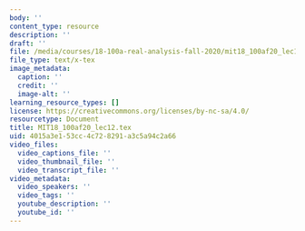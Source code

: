 ```yaml
---
body: ''
content_type: resource
description: ''
draft: ''
file: /media/courses/18-100a-real-analysis-fall-2020/mit18_100af20_lec12.tex
file_type: text/x-tex
image_metadata:
  caption: ''
  credit: ''
  image-alt: ''
learning_resource_types: []
license: https://creativecommons.org/licenses/by-nc-sa/4.0/
resourcetype: Document
title: MIT18_100af20_lec12.tex
uid: 4015a3e1-53cc-4c72-8291-a3c5a94c2a66
video_files:
  video_captions_file: ''
  video_thumbnail_file: ''
  video_transcript_file: ''
video_metadata:
  video_speakers: ''
  video_tags: ''
  youtube_description: ''
  youtube_id: ''
---
```

